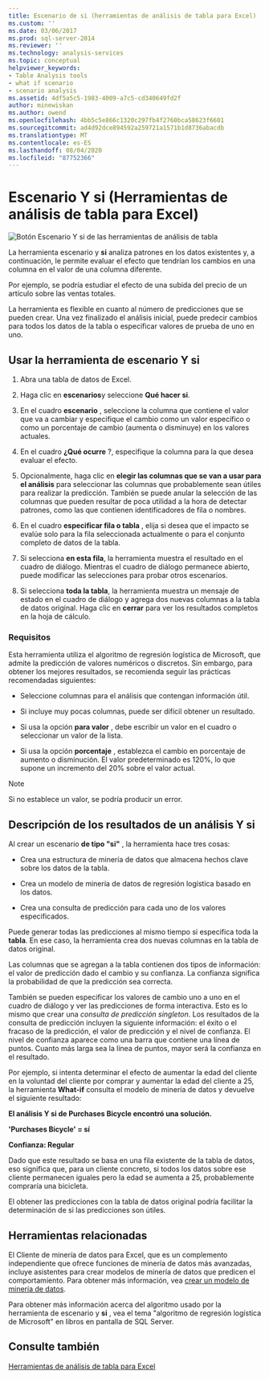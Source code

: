 ```yaml
---
title: Escenario de si (herramientas de análisis de tabla para Excel) | Microsoft Docs
ms.custom: ''
ms.date: 03/06/2017
ms.prod: sql-server-2014
ms.reviewer: ''
ms.technology: analysis-services
ms.topic: conceptual
helpviewer_keywords:
- Table Analysis tools
- what if scenario
- scenario analysis
ms.assetid: 4df5a5c5-1983-4009-a7c5-cd340649fd2f
author: minewiskan
ms.author: owend
ms.openlocfilehash: 4bb5c5e866c1320c297fb4f2760bca58623f6601
ms.sourcegitcommit: ad4d92dce894592a259721a1571b1d8736abacdb
ms.translationtype: MT
ms.contentlocale: es-ES
ms.lasthandoff: 08/04/2020
ms.locfileid: "87752366"
---
```

# <a name="what-if-scenario-table-analysis-tools-for-excel"></a>Escenario Y si (Herramientas de análisis de tabla para Excel)
  ![Botón Escenario Y si de las herramientas de análisis de tabla](media/tat-whatif.gif "Botón Escenario Y si de las herramientas de análisis de tabla")

 La herramienta escenario y **si** analiza patrones en los datos existentes y, a continuación, le permite evaluar el efecto que tendrían los cambios en una columna en el valor de una columna diferente.

 Por ejemplo, se podría estudiar el efecto de una subida del precio de un artículo sobre las ventas totales.

 La herramienta es flexible en cuanto al número de predicciones que se pueden crear. Una vez finalizado el análisis inicial, puede predecir cambios para todos los datos de la tabla o especificar valores de prueba de uno en uno.

## <a name="using-the-what-if-scenario-tool"></a>Usar la herramienta de escenario Y si

1.  Abra una tabla de datos de Excel.

2.  Haga clic en **escenarios**y seleccione **Qué hacer si**.

3.  En el cuadro **escenario** , seleccione la columna que contiene el valor que va a cambiar y especifique el cambio como un valor específico o como un porcentaje de cambio (aumenta o disminuye) en los valores actuales.

4.  En el cuadro **¿Qué ocurre** ?, especifique la columna para la que desea evaluar el efecto.

5.  Opcionalmente, haga clic en **elegir las columnas que se van a usar para el análisis** para seleccionar las columnas que probablemente sean útiles para realizar la predicción. También se puede anular la selección de las columnas que pueden resultar de poca utilidad a la hora de detectar patrones, como las que contienen identificadores de fila o nombres.

6.  En el cuadro **especificar fila o tabla** , elija si desea que el impacto se evalúe solo para la fila seleccionada actualmente o para el conjunto completo de datos de la tabla.

7.  Si selecciona **en esta fila**, la herramienta muestra el resultado en el cuadro de diálogo. Mientras el cuadro de diálogo permanece abierto, puede modificar las selecciones para probar otros escenarios.

8.  Si selecciona **toda la tabla**, la herramienta muestra un mensaje de estado en el cuadro de diálogo y agrega dos nuevas columnas a la tabla de datos original. Haga clic en **cerrar** para ver los resultados completos en la hoja de cálculo.

### <a name="requirements"></a>Requisitos
 Esta herramienta utiliza el algoritmo de regresión logística de Microsoft, que admite la predicción de valores numéricos o discretos. Sin embargo, para obtener los mejores resultados, se recomienda seguir las prácticas recomendadas siguientes:

-   Seleccione columnas para el análisis que contengan información útil.

-   Si incluye muy pocas columnas, puede ser difícil obtener un resultado.

-   Si usa la opción **para valor** , debe escribir un valor en el cuadro o seleccionar un valor de la lista.

-   Si usa la opción **porcentaje** , establezca el cambio en porcentaje de aumento o disminución. El valor predeterminado es 120%, lo que supone un incremento del 20% sobre el valor actual.

> [!NOTE]
>  Si no establece un valor, se podría producir un error.

## <a name="understanding-the-results-of-what-if-analysis"></a>Descripción de los resultados de un análisis Y si
 Al crear un escenario **de tipo "si"** , la herramienta hace tres cosas:

-   Crea una estructura de minería de datos que almacena hechos clave sobre los datos de la tabla.

-   Crea un modelo de minería de datos de regresión logística basado en los datos.

-   Crea una consulta de predicción para cada uno de los valores especificados.

 Puede generar todas las predicciones al mismo tiempo si especifica toda la **tabla**. En ese caso, la herramienta crea dos nuevas columnas en la tabla de datos original.

 Las columnas que se agregan a la tabla contienen dos tipos de información: el valor de predicción dado el cambio y su confianza. La confianza significa la probabilidad de que la predicción sea correcta.

 También se pueden especificar los valores de cambio uno a uno en el cuadro de diálogo y ver las predicciones de forma interactiva. Esto es lo mismo que crear una *consulta de predicción singleton*. Los resultados de la consulta de predicción incluyen la siguiente información: el éxito o el fracaso de la predicción, el valor de predicción y el nivel de confianza. El nivel de confianza aparece como una barra que contiene una línea de puntos. Cuanto más larga sea la línea de puntos, mayor será la confianza en el resultado.

 Por ejemplo, si intenta determinar el efecto de aumentar la edad del cliente en la voluntad del cliente por comprar y aumentar la edad del cliente a 25, la herramienta **What-if** consulta el modelo de minería de datos y devuelve el siguiente resultado:

 **El análisis Y si de Purchases Bicycle encontró una solución.**

 **'Purchases Bicycle' = sí**

 **Confianza: Regular**

 Dado que este resultado se basa en una fila existente de la tabla de datos, eso significa que, para un cliente concreto, si todos los datos sobre ese cliente permanecen iguales pero la edad se aumenta a 25, probablemente compraría una bicicleta.

 El obtener las predicciones con la tabla de datos original podría facilitar la determinación de si las predicciones son útiles.

## <a name="related-tools"></a>Herramientas relacionadas
 El Cliente de minería de datos para Excel, que es un complemento independiente que ofrece funciones de minería de datos más avanzadas, incluye asistentes para crear modelos de minería de datos que predicen el comportamiento. Para obtener más información, vea [crear un modelo de minería de datos](creating-a-data-mining-model.md).

 Para obtener más información acerca del algoritmo usado por la herramienta de escenario y **si** , vea el tema "algoritmo de regresión logística de Microsoft" en libros en pantalla de SQL Server.

## <a name="see-also"></a>Consulte también
 [Herramientas de análisis de tabla para Excel](table-analysis-tools-for-excel.md)


